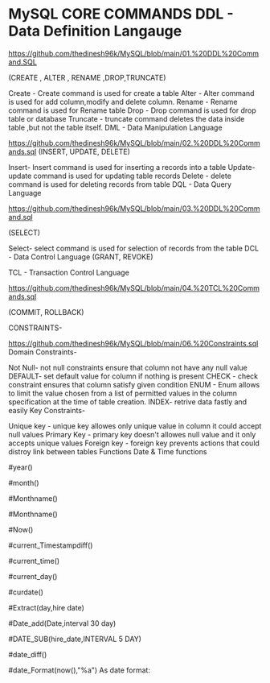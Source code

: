 # MySQL CORE COMMANDS DDL - Data Definition Langauge

https://github.com/thedinesh96k/MySQL/blob/main/01.%20DDL%20Command.SQL

(CREATE , ALTER , RENAME ,DROP,TRUNCATE)

Create - Create command is used for create a table
Alter - Alter command is used for add column,modify and delete column.
Rename - Rename command is used for Rename table
Drop - Drop command is used for drop table or database
Truncate - truncate command deletes the data inside table ,but not the table itself.
DML - Data Manipulation Language

https://github.com/thedinesh96k/MySQL/blob/main/02.%20DDL%20Commands.sql
(INSERT, UPDATE, DELETE)

Insert- Insert command is used for inserting a records into a table
Update- update command is used for updating table records
Delete - delete command is used for deleting records from table
DQL - Data Query Language

https://github.com/thedinesh96k/MySQL/blob/main/03.%20DDL%20Command.sql

(SELECT)

Select- select command is used for selection of records from the table
DCL - Data Control Language (GRANT, REVOKE)

TCL - Transaction Control Language

https://github.com/thedinesh96k/MySQL/blob/main/04.%20TCL%20Commands.sql

(COMMIT, ROLLBACK)

CONSTRAINTS-

https://github.com/thedinesh96k/MySQL/blob/main/06.%20Constraints.sql
Domain Constraints-

Not Null- not null constraints ensure that column not have any null value
DEFAULT- set default value for column if nothing is present
CHECK - check constraint ensures that column satisfy given condition
ENUM - Enum allows to limit the value chosen from a list of permitted values in the column specification at the time of table creation.
INDEX- retrive data fastly and easily
Key Constraints-

Unique key - unique key allowes only unique value in column it could accept null values
Primary Key - primary key doesn't allowes null value and it only accepts unique values
Foreign key - foreign key prevents actions that could distroy link between tables
Functions Date & Time functions

#year()

#month()

#Monthname()

#Monthname()

#Now()

#current_Timestampdiff()

#current_time()

#current_day()

#curdate()

#Extract(day,hire date)

#Date_add(Date,interval 30 day)

#DATE_SUB(hire_date,INTERVAL 5 DAY)

#date_diff()

#date_Format(now(),"%a") As date format:

